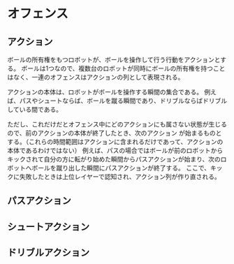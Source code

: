 # オフェンス

## アクション

ボールの所有権をもつロボットが、ボールを操作して行う行動をアクションとする。
ボールは1つなので、複数台のロボットが同時にボールの所有権を持つことはなく、一連のオフェンスはアクションの列として表現される。

アクションの本体は、ロボットがボールを操作する瞬間の集合である。
例えば、パスやシュートならば、ボールを蹴る瞬間であり、ドリブルならばドリブルしている間である。

ただし、これだけだとオフェンス中にどのアクションにも属さない状態が生じるので、前のアクションの本体が終了したとき、次のアクション
が始まるものとする。（これらの時間範囲はアクションに含まれるだけであって、アクションの本体であるわけではない） 
例えば、パスの場合ではボールが前のロボットからキックされて自分の方に転がり始めた瞬間からパスアクションが始まり、次のロボットへボールを蹴り出した瞬間にパスアクションが終了する。
ここで、キックに失敗したときは上位レイヤーで認知され、アクション列が作り直される。

## パスアクション

## シュートアクション

## ドリブルアクション



